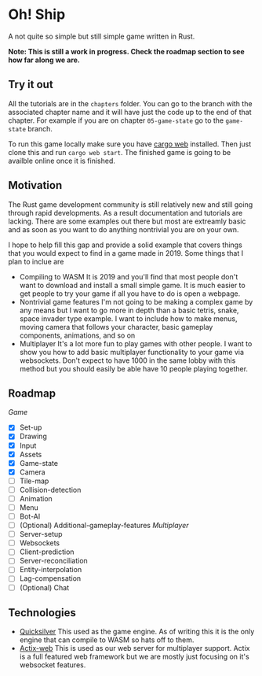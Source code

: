 # Oh! Ship
A not quite so simple but still simple game written in Rust.

**Note: This is still a work in progress. Check the roadmap section to see how far along we are.**

## Try it out
All the tutorials are in the `chapters` folder. You can go to the branch with the associated chapter name and it will have just the code up to the end of that chapter. For example if you are on chapter `05-game-state` go to the `game-state` branch.

To run this game locally make sure you have [cargo web](https://github.com/koute/cargo-web) installed. Then just clone this and run `cargo web start`. The finished game is going to be availble online once it is finished.

## Motivation
The Rust game development community is still relatively new and still going through rapid developments. As a result documentation and tutorials are lacking. There are some examples out there but most are extreamly basic and as soon as you want to do anything nontrivial you are on your own.

I hope to help fill this gap and provide a solid example that covers things that you would expect to find in a game made in 2019. Some things that I plan to inclue are

- Compiling to WASM
    It is 2019 and you'll find that most people don't want to download and install a small simple game. It is much easier to get people to try your game if all you have to do is open a webpage. 
- Nontrivial game features
    I'm not going to be making a complex game by any means but I want to go more in depth than a basic tetris, snake, space invader type example. I want to include how to make menus, moving camera that follows your character, basic gameplay components, animations, and so on
- Multiplayer
    It's a lot more fun to play games with other people. I want to show you how to add basic multiplayer functionality to your game via websockets. Don't expect to have 1000 in the same lobby with this method but you should easily be able have 10 people playing together.

## Roadmap
*Game*
- [x] Set-up
- [x] Drawing
- [x] Input
- [x] Assets
- [x] Game-state
- [x] Camera
- [ ] Tile-map
- [ ] Collision-detection
- [ ] Animation
- [ ] Menu
- [ ] Bot-AI
- [ ] \(Optional) Additional-gameplay-features
*Multiplayer*
- [ ] Server-setup
- [ ] Websockets
- [ ] Client-prediction
- [ ] Server-reconciliation
- [ ] Entity-interpolation
- [ ] Lag-compensation
- [ ] \(Optional) Chat

## Technologies
- [Quicksilver](https://github.com/ryanisaacg/quicksilver) 
    This used as the game engine. As of writing this it is the only engine that can compile to WASM so hats off to them.
- [Actix-web](https://github.com/actix/actix-web)
    This is used as our web server for multiplayer support. Actix is a full featured web framework but we are mostly just focusing on it's websocket features.
